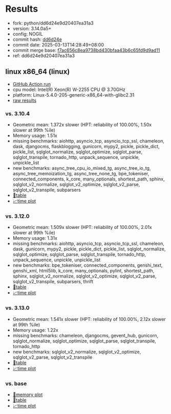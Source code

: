 # Results

- fork: python/dd6d24e9d20407ea31a3
- version: 3.14.0a5+
- config: NOGIL
- commit hash: [dd6d24e](https://github.com/python/cpython/commit/dd6d24e)
- commit date: 2025-03-13T14:28:49+08:00
- commit merge base: [f7ac656c8ea9738bd430bfaa43b6c65fd9d9ad11](https://github.com/python/cpython/commit/f7ac656c8ea9738bd430bfaa43b6c65fd9d9ad11)
- ref: dd6d24e9d20407ea31a3

## linux x86_64 (linux)

- [GitHub Action run](https://github.com/faster-cpython/benchmarking/actions/runs/13843009504)
- cpu model: Intel(R) Xeon(R) W-2255 CPU @ 3.70GHz
- platform: Linux-5.4.0-205-generic-x86_64-with-glibc2.31
- [raw results](bm-20250313-linux-x86_64-python-dd6d24e9d20407ea31a3-3.14.0a5%2B-dd6d24e.json)

### vs. 3.10.4

- Geometric mean: 1.372x slower (HPT: reliability of 100.00%, 1.50x slower at 99th %ile)
- Memory usage: 1.51x
- missing benchmarks: aiohttp, asyncio_tcp, asyncio_tcp_ssl, chameleon, dask, djangocms, flaskblogging, gunicorn, mypy2, pickle, pickle_dict, pickle_list, sqlglot_normalize, sqlglot_optimize, sqlglot_parse, sqlglot_transpile, tornado_http, unpack_sequence, unpickle, unpickle_list
- new benchmarks: async_tree_cpu_io_mixed_tg, async_tree_io_tg, async_tree_memoization_tg, async_tree_none_tg, bpe_tokeniser, connected_components, k_core, many_optionals, shortest_path, sphinx, sqlglot_v2_normalize, sqlglot_v2_optimize, sqlglot_v2_parse, sqlglot_v2_transpile, subparsers
- [📄table](bm-20250313-linux-x86_64-python-dd6d24e9d20407ea31a3-3.14.0a5%2B-dd6d24e-vs-3.10.4.md)
- [📈time plot](bm-20250313-linux-x86_64-python-dd6d24e9d20407ea31a3-3.14.0a5%2B-dd6d24e-vs-3.10.4.svg)

### vs. 3.12.0

- Geometric mean: 1.509x slower (HPT: reliability of 100.00%, 2.01x slower at 99th %ile)
- Memory usage: 1.31x
- missing benchmarks: aiohttp, asyncio_tcp, asyncio_tcp_ssl, chameleon, dask, gunicorn, mypy2, pickle, pickle_dict, pickle_list, sqlglot_normalize, sqlglot_optimize, sqlglot_parse, sqlglot_transpile, tornado_http, unpack_sequence, unpickle, unpickle_list
- new benchmarks: bpe_tokeniser, connected_components, genshi_text, genshi_xml, html5lib, k_core, many_optionals, pylint, shortest_path, sphinx, sqlglot_v2_normalize, sqlglot_v2_optimize, sqlglot_v2_parse, sqlglot_v2_transpile, subparsers, thrift
- [📄table](bm-20250313-linux-x86_64-python-dd6d24e9d20407ea31a3-3.14.0a5%2B-dd6d24e-vs-3.12.0.md)
- [📈time plot](bm-20250313-linux-x86_64-python-dd6d24e9d20407ea31a3-3.14.0a5%2B-dd6d24e-vs-3.12.0.svg)

### vs. 3.13.0

- Geometric mean: 1.541x slower (HPT: reliability of 100.00%, 2.12x slower at 99th %ile)
- Memory usage: 1.22x
- missing benchmarks: chameleon, djangocms, gevent_hub, gunicorn, sqlglot_normalize, sqlglot_optimize, sqlglot_parse, sqlglot_transpile, tornado_http
- new benchmarks: sqlglot_v2_normalize, sqlglot_v2_optimize, sqlglot_v2_parse, sqlglot_v2_transpile
- [📄table](bm-20250313-linux-x86_64-python-dd6d24e9d20407ea31a3-3.14.0a5%2B-dd6d24e-vs-3.13.0.md)
- [📈time plot](bm-20250313-linux-x86_64-python-dd6d24e9d20407ea31a3-3.14.0a5%2B-dd6d24e-vs-3.13.0.svg)

### vs. base

- [🧠memory plot](bm-20250313-linux-x86_64-python-dd6d24e9d20407ea31a3-3.14.0a5%2B-dd6d24e-vs-base-mem.svg)
- [📄table](bm-20250313-linux-x86_64-python-dd6d24e9d20407ea31a3-3.14.0a5%2B-dd6d24e-vs-base.md)
- [📈time plot](bm-20250313-linux-x86_64-python-dd6d24e9d20407ea31a3-3.14.0a5%2B-dd6d24e-vs-base.svg)


